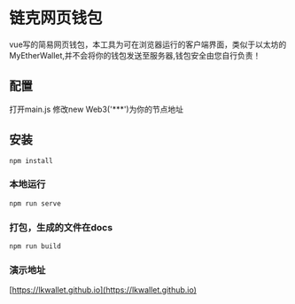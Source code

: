 # 链克网页钱包

vue写的简易网页钱包，本工具为可在浏览器运行的客户端界面，类似于以太坊的MyEtherWallet,并不会将你的钱包发送至服务器,钱包安全由您自行负责！

## 配置

打开main.js 修改new Web3('***')为你的节点地址

## 安装
```
npm install
```

### 本地运行
```
npm run serve
```

### 打包，生成的文件在docs
```
npm run build
```

### 演示地址

[https://lkwallet.github.io](https://lkwallet.github.io)